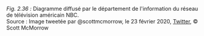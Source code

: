 *Fig. 2.36 :* Diagramme diffusé par le département de l'information du réseau de télévision américain NBC.  
Source : Image tweetée par @scottmcmorrow, le 23 février 2020, [Twitter](https://twitter.com/scottmcmorrow/status/1231676309358743553), © Scott McMorrow